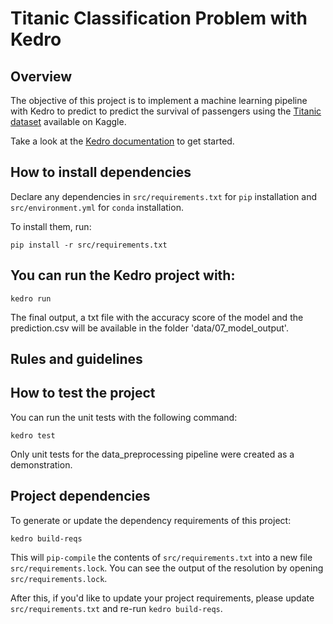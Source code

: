 # Titanic Classification Problem with Kedro

## Overview

The objective of this project is to implement a machine learning pipeline with Kedro to predict to predict the survival of passengers using the  [Titanic dataset](https://www.kaggle.com/competitions/titanic/data) available on Kaggle.

Take a look at the [Kedro documentation](https://kedro.readthedocs.io) to get started.

## How to install dependencies

Declare any dependencies in `src/requirements.txt` for `pip` installation and `src/environment.yml` for `conda` installation.

To install them, run:

```
pip install -r src/requirements.txt
```

## You can run the Kedro project with:

```
kedro run
```

The final output, a txt file with the accuracy score of the model and the prediction.csv will be available in the folder 'data/07_model_output'.
## Rules and guidelines

## How to test the project

 You can run the unit tests with the following command:
```
kedro test
```
Only unit tests for the data_preprocessing pipeline were created as a demonstration.

## Project dependencies

To generate or update the dependency requirements of this project:

```
kedro build-reqs
```

This will `pip-compile` the contents of `src/requirements.txt` into a new file `src/requirements.lock`. You can see the output of the resolution by opening `src/requirements.lock`.

After this, if you'd like to update your project requirements, please update `src/requirements.txt` and re-run `kedro build-reqs`.
